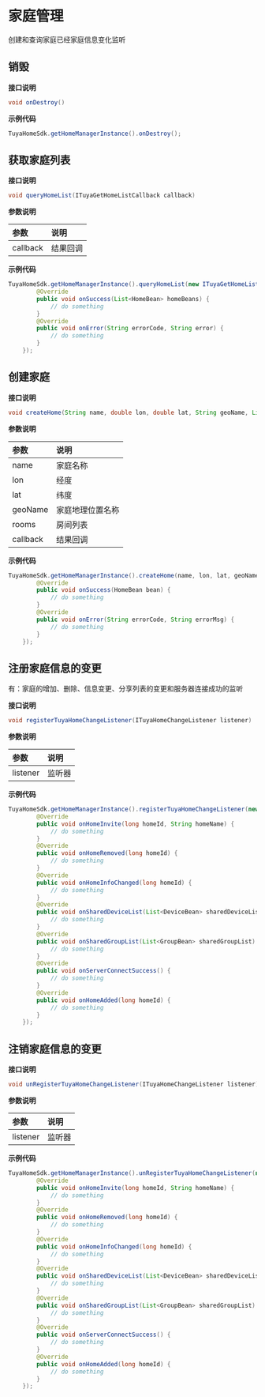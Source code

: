 # 家庭管理

创建和查询家庭已经家庭信息变化监听

## 销毁

**接口说明**

```java
void onDestroy()
```

**示例代码**

```java
TuyaHomeSdk.getHomeManagerInstance().onDestroy();
```

## 获取家庭列表

**接口说明**

```java
void queryHomeList(ITuyaGetHomeListCallback callback)
```

**参数说明**

| 参数 | 说明 |
| :--- | :--- |
| callback | 结果回调 |

**示例代码**

```java
TuyaHomeSdk.getHomeManagerInstance().queryHomeList(new ITuyaGetHomeListCallback() {
        @Override
        public void onSuccess(List<HomeBean> homeBeans) {
            // do something
        }
        @Override
        public void onError(String errorCode, String error) {
            // do something
        }
    });
```

## 创建家庭

**接口说明**

```java
void createHome(String name, double lon, double lat, String geoName, List<String> rooms, ITuyaHomeResultCallback callback)
```

**参数说明**

| 参数 | 说明 |
| :--- | :--- |
| name | 家庭名称 |
| lon | 经度 |
| lat | 纬度 |
| geoName | 家庭地理位置名称 |
| rooms | 房间列表 |
| callback | 结果回调 |

**示例代码**

```java
TuyaHomeSdk.getHomeManagerInstance().createHome(name, lon, lat, geoName, rooms, new ITuyaHomeResultCallback() {
        @Override
        public void onSuccess(HomeBean bean) {
            // do something
        }
        @Override
        public void onError(String errorCode, String errorMsg) {
            // do something
        }
    });
```

## 注册家庭信息的变更

有：家庭的增加、删除、信息变更、分享列表的变更和服务器连接成功的监听

**接口说明**

```java
void registerTuyaHomeChangeListener(ITuyaHomeChangeListener listener)
```

**参数说明**

| 参数 | 说明 |
| :--- | :--- |
| listener | 监听器 |

**示例代码**

```java
TuyaHomeSdk.getHomeManagerInstance().registerTuyaHomeChangeListener(new ITuyaHomeChangeListener() {
        @Override
        public void onHomeInvite(long homeId, String homeName) {
            // do something
        }
        @Override
        public void onHomeRemoved(long homeId) {
            // do something
        }
        @Override
        public void onHomeInfoChanged(long homeId) {
            // do something
        }
        @Override
        public void onSharedDeviceList(List<DeviceBean> sharedDeviceList) {
            // do something
        }
        @Override
        public void onSharedGroupList(List<GroupBean> sharedGroupList) {
            // do something
        }
        @Override
        public void onServerConnectSuccess() {
            // do something
        }
        @Override
        public void onHomeAdded(long homeId) {
            // do something
        }
    });
```

## 注销家庭信息的变更

**接口说明**

```java
void unRegisterTuyaHomeChangeListener(ITuyaHomeChangeListener listener)
```

**参数说明**

| 参数 | 说明 |
| :--- | :--- |
| listener | 监听器 |

**示例代码**

```java
TuyaHomeSdk.getHomeManagerInstance().unRegisterTuyaHomeChangeListener(new ITuyaHomeChangeListener() {
        @Override
        public void onHomeInvite(long homeId, String homeName) {
            // do something
        }
        @Override
        public void onHomeRemoved(long homeId) {
            // do something
        }
        @Override
        public void onHomeInfoChanged(long homeId) {
            // do something
        }
        @Override
        public void onSharedDeviceList(List<DeviceBean> sharedDeviceList) {
            // do something
        }
        @Override
        public void onSharedGroupList(List<GroupBean> sharedGroupList) {
            // do something
        }
        @Override
        public void onServerConnectSuccess() {
            // do something
        }
        @Override
        public void onHomeAdded(long homeId) {
            // do something
        }
    });
```


